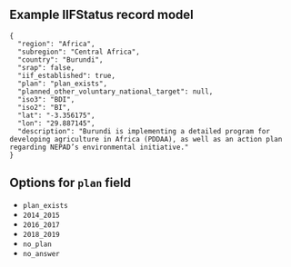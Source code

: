 ## Example IIFStatus record model

```  
{
  "region": "Africa",
  "subregion": "Central Africa",
  "country": "Burundi",
  "srap": false,
  "iif_established": true,
  "plan": "plan_exists",
  "planned_other_voluntary_national_target": null,
  "iso3": "BDI",
  "iso2": "BI",
  "lat": "-3.356175",
  "lon": "29.887145",
  "description": "Burundi is implementing a detailed program for developing agriculture in Africa (PDDAA), as well as an action plan regarding NEPAD’s environmental initiative."
}
```

## Options for `plan` field

  - `plan_exists`
  - `2014_2015`
  - `2016_2017`
  - `2018_2019`
  - `no_plan`
  - `no_answer`
